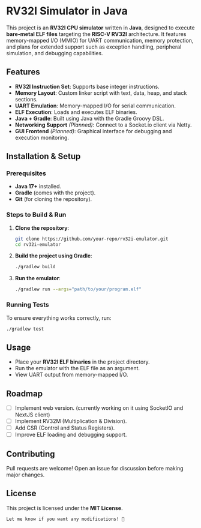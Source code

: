 # RV32I Simulator in Java

This project is an **RV32I CPU simulator** written in **Java**, designed to execute **bare-metal ELF files** targeting the **RISC-V RV32I** architecture. It features memory-mapped I/O (MMIO) for UART communication, memory protection, and plans for extended support such as exception handling, peripheral simulation, and debugging capabilities.

## Features
- **RV32I Instruction Set**: Supports base integer instructions.
- **Memory Layout**: Custom linker script with text, data, heap, and stack sections.
- **UART Emulation**: Memory-mapped I/O for serial communication.
- **ELF Execution**: Loads and executes ELF binaries.
- **Java + Gradle**: Built using Java with the Gradle Groovy DSL.
- **Networking Support** *(Planned)*: Connect to a Socket.io client via Netty.
- **GUI Frontend** *(Planned)*: Graphical interface for debugging and execution monitoring.

## Installation & Setup

### Prerequisites
- **Java 17+** installed.
- **Gradle** (comes with the project).
- **Git** (for cloning the repository).

### Steps to Build & Run

1. **Clone the repository**:
   ```sh
   git clone https://github.com/your-repo/rv32i-emulator.git
   cd rv32i-emulator
   ```

2. **Build the project using Gradle**:
   ```sh
   ./gradlew build
   ```

3. **Run the emulator**:
   ```sh
   ./gradlew run --args="path/to/your/program.elf"
   ```

### Running Tests
To ensure everything works correctly, run:
```sh
./gradlew test
```

## Usage
- Place your **RV32I ELF binaries** in the project directory.
- Run the emulator with the ELF file as an argument.
- View UART output from memory-mapped I/O.

## Roadmap
- [ ] Implement web version. (currently working on it using SocketIO and NextJS client)
- [ ] Implement RV32M (Multiplication & Division).
- [ ] Add CSR (Control and Status Registers).
- [ ] Improve ELF loading and debugging support.

## Contributing
Pull requests are welcome! Open an issue for discussion before making major changes.

## License
This project is licensed under the **MIT License**.
```
Let me know if you want any modifications! 🚀

